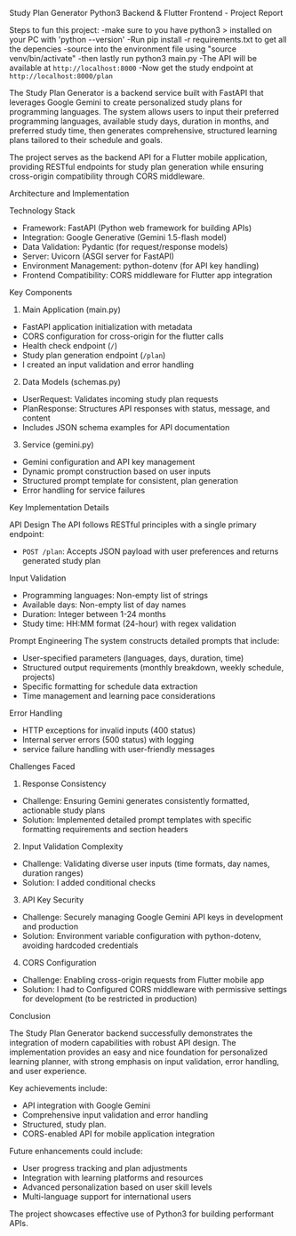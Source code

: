 Study Plan Generator Python3 Backend & Flutter Frontend - Project Report

<!-- Project Overview -->



Steps to fun this project:
-make sure to you have python3 > installed on your PC with 'python --version'
-Run pip install -r requirements.txt to get all the depencies 
-source into the environment file using "source venv/bin/activate"
-then lastly run python3 main.py
-The API will be available at `http://localhost:8000`
-Now get the study endpoint at `http://localhost:8000/plan`


The Study Plan Generator is a backend service built with FastAPI that leverages Google Gemini to create personalized study plans for programming languages. The system allows users to input their preferred programming languages, available study days, duration in months, and preferred study time, then generates comprehensive, structured learning plans tailored to their schedule and goals.

The project serves as the backend API for a Flutter mobile application, providing RESTful endpoints for study plan generation while ensuring cross-origin compatibility through CORS middleware.

Architecture and Implementation

Technology Stack
- Framework: FastAPI (Python web framework for building APIs)
- Integration: Google Generative (Gemini 1.5-flash model)
- Data Validation: Pydantic (for request/response models)
- Server: Uvicorn (ASGI server for FastAPI)
- Environment Management: python-dotenv (for API key handling)
- Frontend Compatibility: CORS middleware for Flutter app integration


Key Components

1. Main Application (main.py)
- FastAPI application initialization with metadata
- CORS configuration for cross-origin  for the flutter calls
- Health check endpoint (`/`)
- Study plan generation endpoint (`/plan`)
- I created an input validation and error handling

2. Data Models (schemas.py)
- UserRequest: Validates incoming study plan requests
- PlanResponse: Structures API responses with status, message, and content
- Includes JSON schema examples for API documentation

3. Service (gemini.py)
- Gemini configuration and API key management
- Dynamic prompt construction based on user inputs
- Structured prompt template for consistent, plan generation
- Error handling for service failures

Key Implementation Details

API Design
The API follows RESTful principles with a single primary endpoint:
- `POST /plan`: Accepts JSON payload with user preferences and returns generated study plan

Input Validation
- Programming languages: Non-empty list of strings
- Available days: Non-empty list of day names
- Duration: Integer between 1-24 months
- Study time: HH:MM format (24-hour) with regex validation

Prompt Engineering
The system constructs detailed prompts that include:
- User-specified parameters (languages, days, duration, time)
- Structured output requirements (monthly breakdown, weekly schedule, projects)
- Specific formatting for schedule data extraction
- Time management and learning pace considerations

Error Handling
- HTTP exceptions for invalid inputs (400 status)
- Internal server errors (500 status) with logging
- service failure handling with user-friendly messages

Challenges Faced

1. Response Consistency
- Challenge: Ensuring Gemini generates consistently formatted, actionable study plans
- Solution: Implemented detailed prompt templates with specific formatting requirements and section headers

2. Input Validation Complexity
- Challenge: Validating diverse user inputs (time formats, day names, duration ranges)
- Solution: I added conditional checks

3. API Key Security
- Challenge: Securely managing Google Gemini API keys in development and production
- Solution: Environment variable configuration with python-dotenv, avoiding hardcoded credentials

4. CORS Configuration
- Challenge: Enabling cross-origin requests from Flutter mobile app
- Solution: I had to Configured CORS middleware with permissive settings for development (to be restricted in production)


Conclusion

The Study Plan Generator backend successfully demonstrates the integration of modern capabilities with robust API design. The implementation provides an easy and nice foundation for personalized learning planner, with strong emphasis on input validation, error handling, and user experience.

Key achievements include:
- API integration with Google Gemini
- Comprehensive input validation and error handling
- Structured, study plan.
- CORS-enabled API for mobile application integration

Future enhancements could include:
- User progress tracking and plan adjustments
- Integration with learning platforms and resources
- Advanced personalization based on user skill levels
- Multi-language support for international users

The project showcases effective use of Python3 for building performant APIs.



